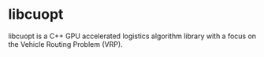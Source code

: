# libcuopt

libcuopt is a C++ GPU accelerated logistics algorithm library with a focus on the Vehicle Routing Problem (VRP).
